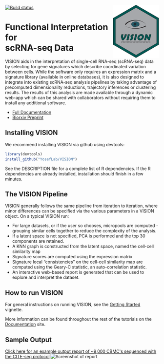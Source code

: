 <img src="man/figures/logo.svg" align="right" width="150" /> [![Build status](https://travis-ci.org/YosefLab/VISION.svg?branch=master)](https://travis-ci.org/YosefLab/VISION)

# Functional Interpretation for <br/> scRNA-seq Data

VISION aids in the interpretation of single-cell RNA-seq (scRNA-seq) data by selecting for gene signatures which describe coordinated variation between cells.  While the software only requires an expression matrix and a signature library (available in online databases), it is also designed to integrate into existing scRNA-seq analysis pipelines by taking advantage of precomputed dimensionality reductions, trajectory inferences or clustering results.  The results of this analysis are made available through a dynamic web-app which can be shared with collaborators without requiring them to install any additional software.

* [Full Documentation](https://yoseflab.github.io/VISION/)
* [Biorxiv Preprint](https://www.biorxiv.org/content/early/2018/08/29/403055)

## Installing VISION

We recommend installing VISION via github using devtools:

```r
library(devtools)
install_github("YosefLab/VISION")
```

See the DESCRIPTION file for a complete list of R dependencies.  If the R dependencies are already installed, installation should finish in a few minutes.

## The VISION Pipeline

VISION generally follows the same pipeline from iteration to iteration, where minor differences can be specified via the various parameters in a VISION object. On a typical VISION run:

- For large datasets, or if the user so chooses, micropools are computed - grouping similar cells together to reduce the complexity of the analysis.
- If a latent space is not specified, PCA is performed and the top 30 components are retained.
- A KNN graph is constructed from the latent space, named the cell-cell similarity map
- Signature scores are computed using the expression matrix
- Signature local “consistencies” on the cell-cell similarity map are computed using the Geary-C statistic, an auto-correlation statistic.
- An interactive web-based report is generated that can be used to explore and interpret the dataset.

## How to run VISION

For general instructions on running VISION, see the [Getting Started](https://yoseflab.github.io/VISION/articles/VISION-vignette.html) vignette.

More information can be found throughout the rest of the tutorials on the [Documentation](https://yoseflab.github.io/VISION/) site.

## Sample Output

[Click here for an example output report of ~9,000 CBMC's sequenced with the CITE-seq protocol](http://s133.millennium.berkeley.edu:7703/)
![Screenshot of report](https://github.com/YosefLab/VISION/blob/master/docs/example_report.png)
